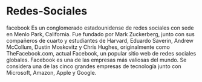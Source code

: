 # Redes-Sociales
facebook
Es un conglomerado estadounidense de redes sociales con sede en Menlo Park, California.
Fue fundado por Mark Zuckerberg, junto con sus compañeros de cuarto y estudiantes de Harvard, 
Eduardo Saverin, Andrew McCollum, Dustin Moskovitz y Chris Hughes, originalmente como TheFacebook.com, 
actual Facebook, un popular sitio web de redes sociales globales. Facebook es una de las empresas más 
valiosas del mundo. Se considera una de las cinco grandes empresas de tecnología junto con Microsoft, Amazon, 
Apple y Google.
